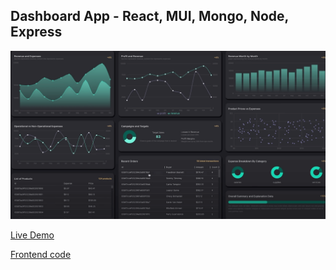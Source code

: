 ## Dashboard App - React, MUI, Mongo, Node, Express

<img src='/dash.png' alt='Dashboard' width='600' />

[Live Demo](https://dashboard-demo-swart.vercel.app/)

[Frontend code](https://github.com/jaymzdrury/dashboard-frontend)